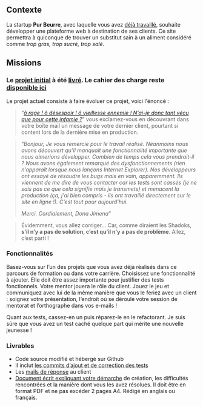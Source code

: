 ## Contexte

La startup **Pur Beurre**, avec laquelle vous avez [déjà travaillé][p5], souhaite développer une plateforme web à destination de ses clients. Ce site permettra à quiconque de trouver un substitut sain à un aliment considéré comme _trop gras, trop sucré, trop salé_.

## Missions

### Le [projet initial][p8] à été [livré][v01]. Le cahier des charge reste [disponible ici][cdc]

Le projet actuel consiste à faire évoluer ce projet, voici l'énoncé :

>“[_ô rage ! ô désespoir ! ô vieillesse ennemie ! N’ai-je donc tant vécu que pour cette infamie ?_][cid]” vous exclamez-vous en découvrant dans votre boîte mail un message de votre dernier client, pourtant si content lors de la dernière mise en production.

>“_Bonjour,_
>_Je vous remercie pour le travail réalisé. Néanmoins nous avons découvert qu’il manquait une fonctionnalité importante que nous aimerions développer. Combien de temps cela vous prendrait-il ?_
>_Nous avons également remarqué des dysfonctionnements (rien n’apparaît lorsque nous lançons Internet Explorer). Nos développeurs ont essayé de résoudre les bugs mais en vain, apparemment. Ils viennent de me dire de vous contacter car les tests sont cassés (je ne sais pas ce que cela signifie mais je transmets) et menacent la production (ça, j'ai bien compris - ils ont travaillé directement sur le site en ligne !)._
>_C’est tout pour aujourd’hui._
>
>_Merci._
>_Cordialement,_
>_Dona Jimena_”

>Évidemment, vous allez corriger… Car, comme diraient les Shadoks, **s’il n’y a pas de solution, c’est qu’il n’y a pas de problème**. Allez, c’est parti !

### Fonctionnalités

Basez-vous sur l’un des projets que vous avez déjà réalisés dans ce parcours de formation ou dans votre carrière. Choisissez une fonctionnalité à ajouter. Elle doit être assez importante pour justifier des tests fonctionnels. Votre mentor jouera le rôle du client. Jouez le jeu et communiquez avec lui de la même manière que vous le feriez avec un client : soignez votre présentation, l’endroit où se déroule votre session de mentorat et l’orthographe dans vos e-mails !

Quant aux tests, cassez-en un puis réparez-le en le refactorant. Je suis sûre que vous avez un test caché quelque part qui mérite une nouvelle jeunesse !

### Livrables

* Code source modifié et hébergé sur Github
* Il inclut [les commits d’ajout et de correction des tests][p11]
* Les [mails de réponse][mail] au client
* [Document écrit expliquant votre démarche][approach] de création, les difficultés rencontrées et la manière dont vous les avez résolues. Il doit être en format PDF et ne pas excéder 2 pages A4. Rédigé en anglais ou français.


[approach]: https://github.com/freezed/ocp8/blob/v0.1/doc/approach.md
[cdc]: https://github.com/freezed/ocp8/blob/v0.1/README.md#cahier-des-charges
[mail]: https://github.com/freezed/ocp8/blob/v0.3/doc/chat-history.md
[cid]: http://www.alalettre.com/corneille-oeuvres-le-cid.php
[herokuapp]: https://ocp8-1664.herokuapp.com/
[p11]: https://github.com/freezed/ocp8/projects/2
[p5]: https://github.com/freezed/ocp5#pydev-projet-5
[p8]: https://github.com/freezed/ocp8/projects/1
[v01]: https://github.com/freezed/ocp8/releases/tag/v0.1
